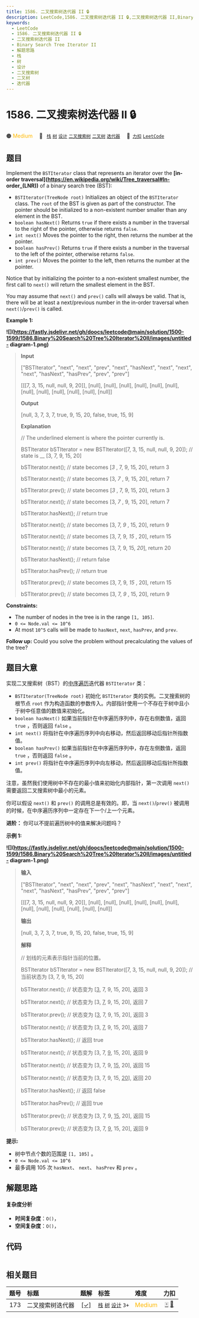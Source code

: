 ```yaml
---
title: 1586. 二叉搜索树迭代器 II 🔒
description: LeetCode,1586. 二叉搜索树迭代器 II 🔒,二叉搜索树迭代器 II,Binary Search Tree Iterator II,解题思路,栈,树,设计,二叉搜索树,二叉树,迭代器
keywords:
  - LeetCode
  - 1586. 二叉搜索树迭代器 II 🔒
  - 二叉搜索树迭代器 II
  - Binary Search Tree Iterator II
  - 解题思路
  - 栈
  - 树
  - 设计
  - 二叉搜索树
  - 二叉树
  - 迭代器
---
```


# 1586. 二叉搜索树迭代器 II 🔒

🟠 <font color=#ffb800>Medium</font>&emsp; 🔖&ensp; [`栈`](/tag/stack.md) [`树`](/tag/tree.md) [`设计`](/tag/design.md) [`二叉搜索树`](/tag/binary-search-tree.md) [`二叉树`](/tag/binary-tree.md) [`迭代器`](/tag/iterator.md)&emsp; 🔗&ensp;[`力扣`](https://leetcode.cn/problems/binary-search-tree-iterator-ii) [`LeetCode`](https://leetcode.com/problems/binary-search-tree-iterator-ii)

## 题目

Implement the `BSTIterator` class that represents an iterator over the **[in-
order traversal](https://en.wikipedia.org/wiki/Tree_traversal#In-
order_\(LNR\))** of a binary search tree (BST):

  * `BSTIterator(TreeNode root)` Initializes an object of the `BSTIterator` class. The `root` of the BST is given as part of the constructor. The pointer should be initialized to a non-existent number smaller than any element in the BST.
  * `boolean hasNext()` Returns `true` if there exists a number in the traversal to the right of the pointer, otherwise returns `false`.
  * `int next()` Moves the pointer to the right, then returns the number at the pointer.
  * `boolean hasPrev()` Returns `true` if there exists a number in the traversal to the left of the pointer, otherwise returns `false`.
  * `int prev()` Moves the pointer to the left, then returns the number at the pointer.

Notice that by initializing the pointer to a non-existent smallest number, the
first call to `next()` will return the smallest element in the BST.

You may assume that `next()` and `prev()` calls will always be valid. That is,
there will be at least a next/previous number in the in-order traversal when
`next()`/`prev()` is called.



**Example 1:**

**![](https://fastly.jsdelivr.net/gh/doocs/leetcode@main/solution/1500-1599/1586.Binary%20Search%20Tree%20Iterator%20II/images/untitled-
diagram-1.png)**

> 
> 
> 
> 
> 
> **Input**
> 
> ["BSTIterator", "next", "next", "prev", "next", "hasNext", "next", "next", "next", "hasNext", "hasPrev", "prev", "prev"]
> 
> [[[7, 3, 15, null, null, 9, 20]], [null], [null], [null], [null], [null], [null], [null], [null], [null], [null], [null], [null]]
> 
> **Output**
> 
> [null, 3, 7, 3, 7, true, 9, 15, 20, false, true, 15, 9]
> 
> 
> 
> **Explanation**
> 
> // The underlined element is where the pointer currently is.
> 
> BSTIterator bSTIterator = new BSTIterator([7, 3, 15, null, null, 9, 20]); // state is __ [3, 7, 9, 15, 20]
> 
> bSTIterator.next(); // state becomes [_3_ , 7, 9, 15, 20], return 3
> 
> bSTIterator.next(); // state becomes [3, _7_ , 9, 15, 20], return 7
> 
> bSTIterator.prev(); // state becomes [_3_ , 7, 9, 15, 20], return 3
> 
> bSTIterator.next(); // state becomes [3, _7_ , 9, 15, 20], return 7
> 
> bSTIterator.hasNext(); // return true
> 
> bSTIterator.next(); // state becomes [3, 7, _9_ , 15, 20], return 9
> 
> bSTIterator.next(); // state becomes [3, 7, 9, _15_ , 20], return 15
> 
> bSTIterator.next(); // state becomes [3, 7, 9, 15, _20_], return 20
> 
> bSTIterator.hasNext(); // return false
> 
> bSTIterator.hasPrev(); // return true
> 
> bSTIterator.prev(); // state becomes [3, 7, 9, _15_ , 20], return 15
> 
> bSTIterator.prev(); // state becomes [3, 7, _9_ , 15, 20], return 9

**Constraints:**

  * The number of nodes in the tree is in the range `[1, 105]`.
  * `0 <= Node.val <= 10^6`
  * At most `10^5` calls will be made to `hasNext`, `next`, `hasPrev`, and `prev`.



**Follow up:** Could you solve the problem without precalculating the values
of the tree?


## 题目大意

实现二叉搜索树（BST）的[中序遍历](https://baike.baidu.com/item/中序遍历/757281?fr=aladdin)迭代器
`BSTIterator` 类：

  * `BSTIterator(TreeNode root)` 初始化 `BSTIterator` 类的实例。二叉搜索树的根节点 `root` 作为构造函数的参数传入。内部指针使用一个不存在于树中且小于树中任意值的数值来初始化。
  * `boolean hasNext()` 如果当前指针在中序遍历序列中，存在右侧数值，返回 `true` ，否则返回 `false` 。
  * `int next()` 将指针在中序遍历序列中向右移动，然后返回移动后指针所指数值。
  * `boolean hasPrev()` 如果当前指针在中序遍历序列中，存在左侧数值，返回 `true` ，否则返回 `false` 。
  * `int prev()` 将指针在中序遍历序列中向左移动，然后返回移动后指针所指数值。

注意，虽然我们使用树中不存在的最小值来初始化内部指针，第一次调用 `next()` 需要返回二叉搜索树中最小的元素。

你可以假设 `next()` 和 `prev()` 的调用总是有效的。即，当 `next()`/`prev()`
被调用的时候，在中序遍历序列中一定存在下一个/上一个元素。

**进阶：** 你可以不提前遍历树中的值来解决问题吗？



**示例 1:**

**![](https://fastly.jsdelivr.net/gh/doocs/leetcode@main/solution/1500-1599/1586.Binary%20Search%20Tree%20Iterator%20II/images/untitled-
diagram-1.png)**

> 
> 
> 
> 
> 
> **输入**
> 
> ["BSTIterator", "next", "next", "prev", "next", "hasNext", "next", "next", "next", "hasNext", "hasPrev", "prev", "prev"]
> 
> [[[7, 3, 15, null, null, 9, 20]], [null], [null], [null], [null], [null], [null], [null], [null], [null], [null], [null], [null]]
> 
> **输出**
> 
> [null, 3, 7, 3, 7, true, 9, 15, 20, false, true, 15, 9]
> 
> 
> 
> **解释**
> 
> // 划线的元素表示指针当前的位置。
> 
> BSTIterator bSTIterator = new BSTIterator([7, 3, 15, null, null, 9, 20]); // 当前状态为 <u> </u> [3, 7, 9, 15, 20]
> 
> bSTIterator.next(); // 状态变为 [<u>3</u>, 7, 9, 15, 20], 返回 3
> 
> bSTIterator.next(); // 状态变为 [3, <u>7</u>, 9, 15, 20], 返回 7
> 
> bSTIterator.prev(); // 状态变为 [<u>3</u>, 7, 9, 15, 20], 返回 3
> 
> bSTIterator.next(); // 状态变为 [3, <u>7</u>, 9, 15, 20], 返回 7
> 
> bSTIterator.hasNext(); // 返回 true
> 
> bSTIterator.next(); // 状态变为 [3, 7, <u>9</u>, 15, 20], 返回 9
> 
> bSTIterator.next(); // 状态变为 [3, 7, 9, <u>15</u>, 20], 返回 15
> 
> bSTIterator.next(); // 状态变为 [3, 7, 9, 15, <u>20</u>], 返回 20
> 
> bSTIterator.hasNext(); // 返回 false
> 
> bSTIterator.hasPrev(); // 返回 true
> 
> bSTIterator.prev(); // 状态变为 [3, 7, 9, <u>15</u>, 20], 返回 15
> 
> bSTIterator.prev(); // 状态变为 [3, 7, <u>9</u>, 15, 20], 返回 9
> 
> 



**提示:**

  * 树中节点个数的范围是 `[1, 105]` 。
  * `0 <= Node.val <= 10^6`
  * 最多调用 105 次 `hasNext`、 `next`、 `hasPrev` 和 `prev` 。


## 解题思路

#### 复杂度分析

- **时间复杂度**：`O()`，
- **空间复杂度**：`O()`，

## 代码

```javascript

```

## 相关题目

<!-- prettier-ignore -->
| 题号 | 标题 | 题解 | 标签 | 难度 | 力扣 |
| :------: | :------ | :------: | :------ | :------ | :------: |
| 173 | 二叉搜索树迭代器 | [[✓]](/problem/0173.md) |  [`栈`](/tag/stack.md) [`树`](/tag/tree.md) [`设计`](/tag/design.md) `3+` | <font color=#ffb800>Medium</font> | [🀄️](https://leetcode.cn/problems/binary-search-tree-iterator) [🔗](https://leetcode.com/problems/binary-search-tree-iterator) |